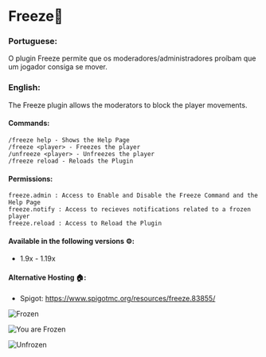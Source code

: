 # Freeze🥶
### **Portuguese:**
O plugin Freeze permite que os moderadores/administradores proíbam que um jogador consiga se mover.

### **English:**
The Freeze plugin allows the moderators to block the player movements.

#### Commands:
    /freeze help - Shows the Help Page
    /freeze <player> - Freezes the player
    /unfreeze <player> - Unfreezes the player
    /freeze reload - Reloads the Plugin
  
#### Permissions:
    freeze.admin : Access to Enable and Disable the Freeze Command and the Help Page
    freeze.notify : Access to recieves notifications related to a frozen player
    freeze.reload : Access to Reload the Plugin
    
#### Available in the following versions ⚙️:
  - 1.9x - 1.19x
  
#### Alternative Hosting 🏠:
  - Spigot: https://www.spigotmc.org/resources/freeze.83855/

![Frozen](https://user-images.githubusercontent.com/41524430/194683639-17bffcb5-48cf-4cfe-955e-b9adf68713de.png)

![You are Frozen](https://user-images.githubusercontent.com/41524430/194683641-df8c895a-6034-404b-9393-39616bfb085a.png)

![Unfrozen](https://user-images.githubusercontent.com/41524430/194683643-6a6dde57-8459-4d93-9cbb-a6545feba059.png)

